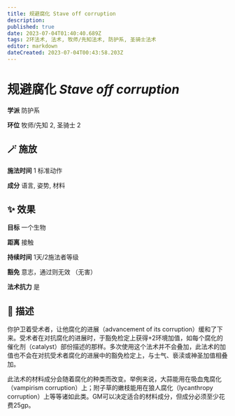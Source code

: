 ```yaml
---
title: 规避腐化 Stave off corruption
description: 
published: true
date: 2023-07-04T01:40:40.689Z
tags: 2环法术, 法术, 牧师/先知法术, 防护系, 圣骑士法术
editor: markdown
dateCreated: 2023-07-04T00:43:58.203Z
---
```


# **规避腐化** *Stave off corruption*

**学派** 防护系 

**环位** 牧师/先知 2, 圣骑士 2

## 🪄 施放

**施法时间** 1 标准动作

**成分** 语言, 姿势, 材料

## ✨ 效果 

**目标** 一个生物 

**距离** 接触  

**持续时间** 1天/2施法者等级 

**豁免** 意志，通过则无效 （无害）

**法术抗力** 是

## 📖 描述

你护卫着受术者，让他腐化的进展（advancement of its corruption）缓和了下来。受术者在对抗腐化的进展时，于豁免检定上获得+2环境加值，如每个腐化的催化剂（catalyst）部份描述的那样。多次使用这个法术并不会叠加，此法术的加值也不会在对抗受术者腐化的进展中的豁免检定上，与士气、亵渎或神圣加值相叠加。

此法术的材料成分会随着腐化的种类而改变。举例来说，大蒜能用在吸血鬼腐化（vampirism corruption）上；附子草的嫩枝能用在狼人腐化（lycanthropy corruption）上等等诸如此类。GM可以决定适合的材料成分，但成分必须至少花费25gp。
    